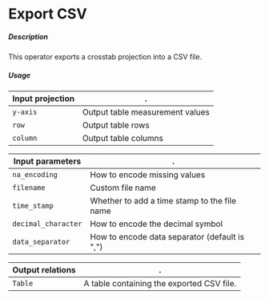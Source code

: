 # Export CSV

##### Description

This operator exports a crosstab projection into a CSV file.

##### Usage

Input projection|.
---|---
`y-axis`        | Output table measurement values
`row`           | Output table rows 
`column`        | Output table columns

Input parameters|.
---|---
`na_encoding`        | How to encode missing values
`filename`        | Custom file name
`time_stamp`        | Whether to add a time stamp to the file name
`decimal_character`        | How to encode the decimal symbol
`data_separator`        | How to encode data separator (default is ",")

Output relations|.
---|---
`Table`        | A table containing the exported CSV file.

